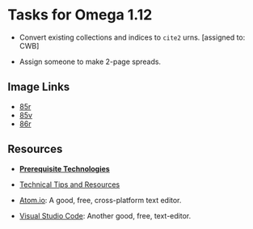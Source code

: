 # Tasks for Omega 1.12

- Convert existing collections and indices to `cite2` urns. [assigned to: CWB]

- Assign someone to make 2-page spreads.
## Image Links

- [85r](http://www.homermultitext.org/ict2/index.html?urn=urn:cite2:hmt:e4img.2017a:e4_466)
- [85v](http://www.homermultitext.org/ict2/index.html?urn=urn:cite2:hmt:e4img.2017a:e4_160)
- [86r](http://www.homermultitext.org/ict2/index.html?urn=urn:cite2:hmt:e4img.2017a:e4_465)

## Resources

- [**Prerequisite Technologies**](http://homermultitext.github.io/hmt-docs/tech/)

- [Technical Tips and Resources](http://homermultitext.github.io/hmt-docs/tips/)
- [Atom.io](https://atom.io): A good, free, cross-platform text editor.
- [Visual Studio Code](https://code.visualstudio.com): Another good, free, text-editor.

